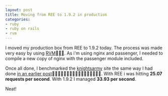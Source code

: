 ```yaml
---
layout: post
title: Moving from REE to 1.9.2 in production
categories:
- ruby
- ruby on rails
- rvm
---
```

I moved my production box from REE to 1.9.2 today. The process was made very
easy by using [RVM](http://beginrescueend.com/). As i'm using nginx and passenger, I needed to compile
a new copy of nginx with the passenger module included.

Once all done, I benchmarked the [knightsarmy](http://www.knightsarmy.net/) site the same way I had done [in an earlier post](http://www.mariovisic.com/post/2674945799/simple-caching-for-blog-posts). With REE i was hitting **25.07 requests per second**. With 1.9.2 I
managed **33.93 per second**. 

Neat!
